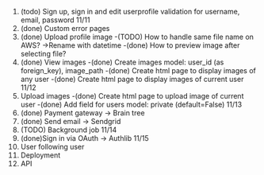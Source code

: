1. (todo) Sign up, sign in and edit userprofile validation for username, email, password
   11/11
2. (done) Custom error pages
3. (done) Upload profile image
   -(TODO) How to handle same file name on AWS? ->Rename with datetime
   -(done) How to preview image after selecting file?
4. (done) View images
   -(done) Create images model: user_id (as foreign_key), image_path
   -(done) Create html page to display images of any user
   -(done) Create html page to display images of current user
   11/12
5. Upload images
   -(done) Create html page to upload image of current user
   -(done) Add field for users model: private (default=False)
   11/13
6. (done) Payment gateway -> Brain tree
7. (done) Send email -> Sendgrid
8. (TODO) Background job
   11/14
9. (done)Sign in via OAuth -> Authlib
   11/15
10. User following user
11. Deployment
12. API
